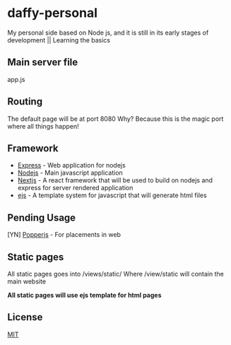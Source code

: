 # daffy-personal
My personal side based on Node js, and it is still in its early stages of development || Learning the basics

## Main server file
app.js

## Routing
The default page will be at port 8080
Why? Because this is the magic port where all things happen!

## Framework
* [Express](https://expressjs.com) - Web application for nodejs
* [Nodejs](https://nodejs.org) - Main javascript application
* [Nextjs](https://nextjs.org) - A react framework that will be used to build on nodejs and express for server rendered application
* [ejs](https://ejs.co/) - A template system for javascript that will generate html files

## Pending Usage
[YN] [Popperjs](https://popper.js.org/) - For placements in web

## Static pages
All static pages goes into /views/static/
Where /view/static will contain the main website

**All static pages will use ejs template for html pages**

## License
[MIT](https://choosealicense.com/licenses/mit/)
